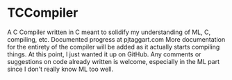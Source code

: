 # TCCompiler
A C Compiler written in C meant to solidify my understanding of ML, C, compiling, etc. Documented progress at pjtaggart.com
More documentation for the entirety of the compiler will be added as it actually starts compiling things. At this point, I just wanted it up on GitHub.
Any comments or suggestions on code already written is welcome, especially in the ML part since I don't really know ML too well.
